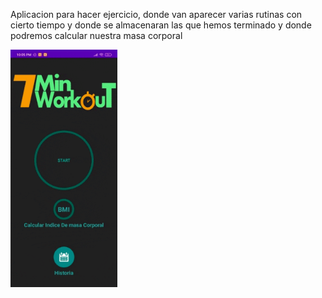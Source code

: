 Aplicacion para hacer ejercicio, donde van aparecer varias rutinas con cierto tiempo y donde se almacenaran las que hemos terminado
y donde podremos calcular nuestra masa corporal

<img align="center" height="380" src="https://github.com/JuanSebastian07/WorkoutApp/blob/main/Screenshots/workout.gif">
